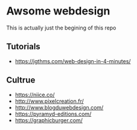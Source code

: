 # Awsome webdesign

This is actually just the begining of this repo

Tutorials
---

* https://jgthms.com/web-design-in-4-minutes/

Cultrue
---

- https://niice.co/
- http://www.pixelcreation.fr/
- http://www.blogduwebdesign.com/
- https://pyramyd-editions.com/
- https://graphicburger.com/
